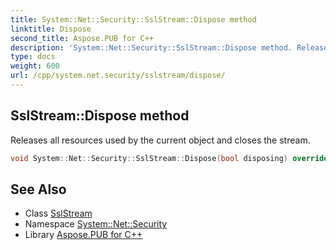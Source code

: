 ```yaml
---
title: System::Net::Security::SslStream::Dispose method
linktitle: Dispose
second_title: Aspose.PUB for C++
description: 'System::Net::Security::SslStream::Dispose method. Releases all resources used by the current object and closes the stream in C++.'
type: docs
weight: 600
url: /cpp/system.net.security/sslstream/dispose/
---
```

## SslStream::Dispose method


Releases all resources used by the current object and closes the stream.

```cpp
void System::Net::Security::SslStream::Dispose(bool disposing) override
```

## See Also

* Class [SslStream](../)
* Namespace [System::Net::Security](../../)
* Library [Aspose.PUB for C++](../../../)
